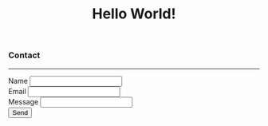 <!DOCTYPE html>
<html lang="en">
<title>yutisha org</title>
<meta charset="UTF-8">
<meta name="viewport" content="width=device-width, initial-scale=1">
<link rel="stylesheet" href="https://www.w3schools.com/w3css/4/w3.css">
<body>

<!-- Header -->
<header class="w3-display-container w3-content w3-center" style="max-width:1500px">
  <div class="w3-display-middle w3-padding-large w3-border w3-wide w3-text-light-grey w3-center">
<!--     <h1 class="w3-hide-medium w3-hide-small w3-xxxlarge">Yutisha</h1> -->
    <h1 class="w3-hide-large" style="white-space:nowrap">Hello World!</h1>
  </div>
</header>

<!-- Navbar on small screens -->
<div class="w3-center w3-light-grey w3-padding-16 w3-hide-large w3-hide-medium">
</div>
  
<!-- Page content -->
<div class="w3-content w3-padding-large w3-margin-top" id="portfolio">

  <!-- Images (Portfolio) -->

  <!-- Contact -->
  <div class="w3-light-grey w3-padding-large w3-padding-32 w3-margin-top" id="contact">
    <h3 class="w3-center">Contact</h3>
    <hr>
    <form action="#" target="_blank">
      <div class="w3-section">
        <label>Name</label>
        <input class="w3-input w3-border" type="text" required name="Name">
      </div>
      <div class="w3-section">
        <label>Email</label>
        <input class="w3-input w3-border" type="text" required name="Email">
      </div>
      <div class="w3-section">
        <label>Message</label>
        <input class="w3-input w3-border" required name="Message">
      </div>
      <button type="submit" class="w3-button w3-block w3-dark-grey">Send</button>
    </form><br>
  </div>

<!-- End page content -->
</div>

</body>
</html>

